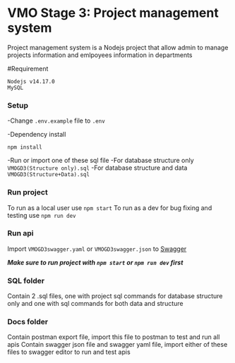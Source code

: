 # VMO Stage 3: Project management system
Project management system is a Nodejs project that allow admin to manage projects information and emlpoyees information in departments

#Requirement
```
Nodejs v14.17.0
MySQL
```

### Setup
-Change `.env.example` file to `.env`

-Dependency install
```
npm install
```

-Run or import one of these sql file
    -For database structure only
        ```
        VMOGD3(Structure only).sql
        ```
    -For database structure and data
        ```
        VMOGD3(Structure+Data).sql
        ```

### Run project
To run as a local user use `npm start`
To run as a dev for bug fixing and testing use `npm run dev`

### Run api
Import `VMOGD3swagger.yaml` or `VMOGD3swagger.json` to [Swagger](https://editor.swagger.io/)

***Make sure to run project with `npm start` or `npm run dev` first*** 

### SQL folder
Contain 2 .sql files, one with project sql commands for database structure only and one with sql commands for both data and structure

### Docs folder
Contain postman export file, import this file to postman to test and run all apis
Contain swagger json file and swagger yaml file, import either of these files to swagger editor to run and test apis
